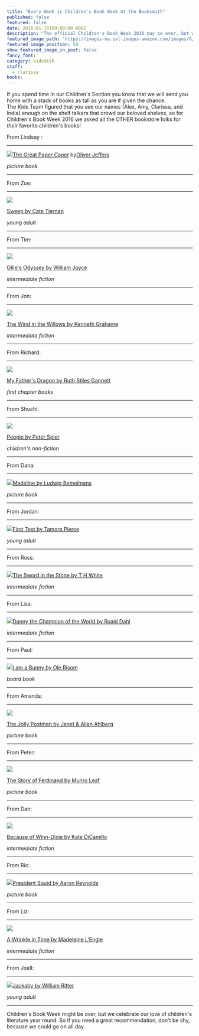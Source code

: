 ```yaml
---
title: "Every Week is Children's Book Week At the Booksmith"
published: false
featured: false
date: 2016-01-15T09:00:00.000Z
description: "The official Children's Book Week 2016 may be over, but we never stop celebrating our love of Children's literature!"
featured_image_path: 'https://images-na.ssl-images-amazon.com/images/G/01/books/hopub/images/Spread3LRG._V200956226_.jpg'
featured_image_position: 50
show_featured_image_in_post: false
fancy_font:
category: kidsmith
staff:
  - clarissa
books:
---
```



If you spend time in our Children's Section you know that we will send you home with a stack of books as tall as you are if given the chance.
<br>The Kids Team figured that you see our names (Alex, Amy, Clarissa, and India) enough on the shelf talkers that crowd our beloved shelves, so for Children's Book Week 2016 we asked all the OTHER bookstore folks for *their* favorite children's books!

From Lindsay :

---

![](/uploads/versions/papercaper---x----315-400x---.jpg)[The Great Paper Caper](http://www.brooklinebooksmith-shop.com/book/9780399250972) by[Oliver Jeffers](http://www.oliverjeffers.com/)

*picture book*

---

From Zoe:

---

![](/uploads/versions/sweep---x----258-400x---.jpg)

[Sweep by Cate Tiernan](http://www.brooklinebooksmith-shop.com/book/9780142417171)

*young adult*

---

From Tim:

---

![](/uploads/versions/olies-oddyssey---x----311-400x---.jpg)

[Ollie's Odyssey by William Joyce](http://www.brooklinebooksmith-shop.com/book/9781442473553)

*intermediate fiction*

---

From Jon:

---

![](/uploads/versions/windinthewillows---x----290-400x---.jpg)

[The Wind in the Willows by Kenneth Grahame](http://www.brooklinebooksmith-shop.com/book/9781442473553)

*intermediate fiction*

---

From Richard:

---

![](/uploads/versions/myfathersdragon---x----315-400x---.jpg)

[My Father's Dragon by Ruth Stiles Gannett](http://www.brooklinebooksmith-shop.com/book/9780679889113)

*first chapter books*

---

From Shuchi:

---

![](/uploads/versions/people---x----299-400x---.jpg)

[People by Peter Spier](http://www.brooklinebooksmith-shop.com/book/9780385244695)

*children's non-fiction*

---

From Dana:

---

![](/uploads/versions/madeline---x----285-400x---.jpg)[Madeline by Ludwig Bemelmans](http://www.brooklinebooksmith-shop.com/book/9780670445806)

*picture book*

---

From Jordan:

---

![](/uploads/versions/first-test---x----250-400x---.jpg)[First Test by Tamora Pierce](http://www.brooklinebooksmith-shop.com/book/9780375829055)

*young adult*

---

From Russ:

---

![](/uploads/versions/swordandstone---x----273-400x---.jpg)[The Sword in the Stone by T H White](http://www.brooklinebooksmith-shop.com/book/9780399225024)

*intermediate fiction*

---

From Lisa:

---

![](/uploads/versions/danny---x----259-400x---.jpg)[Danny the Champion of the World by Roald Dahl](http://www.brooklinebooksmith-shop.com/book/9780142410332)

*intermediate fiction*

---

From Paul:

---

![](/uploads/versions/bunny---x----217-400x---.jpg)[I am a Bunny by Ole Risom](http://www.brooklinebooksmith-shop.com/book/9780375827785)

*board book*

---

From Amanda:

---

![](/uploads/versions/postman---x----511-400x---.jpg)

[The Jolly Postman by Janet & Allan Ahlberg](http://www.brooklinebooksmith-shop.com/book/9780316126441)

*picture book*

---

From Peter:

---

![](/uploads/versions/ferdinand---x----338-400x---.jpg)

[The Story of Ferdinand by Munro Leaf](http://www.brooklinebooksmith-shop.com/book/9780670674244)

*picture book*

---

From Dan:

---

![](/uploads/versions/winndixie---x----269-400x---.jpg)

[Because of Winn-Dixie by Kate DiCamillo](http://www.brooklinebooksmith-shop.com/book/9780763680862)

*intermediate fiction*

---

From Ric:

---

![](/uploads/versions/presidentsquid---x----275-400x---.jpg)[President Squid by Aaron Reynolds](http://www.brooklinebooksmith-shop.com/book/9780763680862)

*picture book*

---

From Liz:

---

![](/uploads/versions/wrinkle---x----270-400x---.jpg)

[A Wrinkle in Time by Madeleine L'Engle](http://www.brooklinebooksmith-shop.com/book/9780312367541)

*intermediate fiction*

---

From Joell:

---

![](/uploads/versions/jackaby---x----267-400x---.jpg)[Jackaby by William Ritter](http://www.brooklinebooksmith-shop.com/book/9781616205461)

*young adult*

---

Children's Book Week might be over, but we celebrate our love of children's literature year round. So if you need a great recommendation, don't be shy, because we could go on all day.

&nbsp;

&nbsp;

&nbsp;
